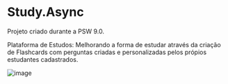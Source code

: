 # Study.Async
Projeto criado durante a PSW 9.0.

 Plataforma de Estudos: Melhorando a forma de estudar através da criação de Flashcards com perguntas criadas e personalizadas pelos própios estudantes cadastrados.

![image](https://github.com/cauanbrito/Study.Async/assets/106711575/28eb38d9-295a-4943-8275-50bcd167c0ea)


